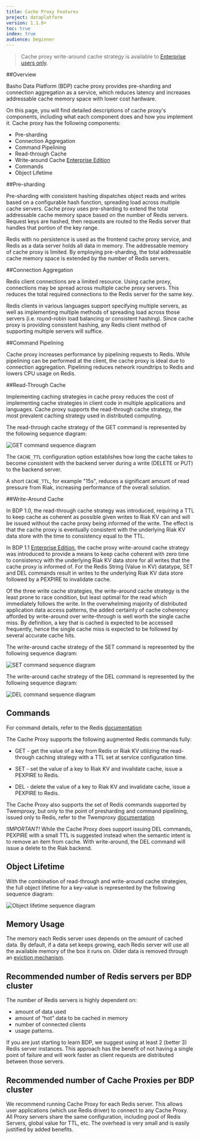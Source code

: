 ```yaml
---
title: Cache Proxy Features
project: dataplatform
version: 1.1.0+
toc: true
index: true
audience: beginner
---
```


[ee]: http://info.basho.com/Wiki_Riak_Enterprise_Request.html
[GET-sequence]: /images/GET_seq.msc.png
[SET-sequence]: /images/SET_seq.msc.png
[DEL-sequence]: /images/DEL_seq.msc.png
[Object-lifetime]: /images/Object_lifetime.msc.png

>Cache proxy write-around cache strategy is available to [Enterprise users only][ee].

##Overview

Basho Data Platform (BDP) cache proxy provides pre-sharding and connection
aggregation as a service, which reduces latency and increases addressable cache
memory space with lower cost hardware.

On this page, you will find detailed descriptions of cache proxy's components,
including what each component does and how you implement it. Cache proxy has the
following components:
 
* Pre-sharding
* Connection Aggregation
* Command Pipelining
* Read-through Cache
* Write-around Cache [Enterprise Edition][ee]
* Commands
* Object Lifetime

##Pre-sharding

Pre-sharding with consistent hashing dispatches object reads and writes based
on a configurable hash function, spreading load across multiple cache servers.
Cache proxy uses pre-sharding to extend the total addressable cache memory
space based on the number of Redis servers. Request keys are hashed, then
requests are routed to the Redis server that handles that portion of the key
range.

Redis with no persistence is used as the frontend cache proxy service, and
Redis as a data server holds all data in memory. The addressable memory of
cache proxy is limited. By employing pre-sharding, the total addressable cache
memory space is extended by the number of Redis servers.

##Connection Aggregation

Redis client connections are a limited resource. Using cache proxy, connections
may be spread across multiple cache proxy servers. This reduces the total
required connections to the Redis server for the same key.

Redis clients in various languages support specifying multiple servers, as well
as implementing multiple methods of spreading load across those servers (i.e.
round-robin load balancing or consistent hashing).  Since cache proxy is
providing consistent hashing, any Redis client method of supporting multiple
servers will suffice.

##Command Pipelining

Cache proxy increases performance by pipelining requests to Redis. While
pipelining can be performed at the client, the cache proxy is ideal due to
connection aggregation. Pipelining reduces network roundtrips to Redis and
lowers CPU usage on Redis.

##Read-Through Cache

Implementing caching strategies in cache proxy reduces the cost of implementing
cache strategies in client code in multiple applications and languages. Cache
proxy supports the read-through cache strategy, the most prevalent caching
strategy used in distributed computing.

The read-through cache strategy of the GET command is represented by the
following sequence diagram:

![GET command sequence diagram][GET-sequence]


The `CACHE_TTL` configuration option establishes how long the cache takes to
become consistent with the backend server during a write (DELETE or PUT) to the
backend server.

A short `CACHE_TTL`, for example "15s", reduces a significant amount of read
pressure from Riak, increasing performance of the overall solution.

##Write-Around Cache

In BDP 1.0, the read-through cache strategy was introduced, requiring a TTL to
keep cache as coherent as possible given writes to Riak KV can and will be
issued without the cache proxy being informed of the write. The effect is that
the cache proxy is eventually consistent with the underlying Riak KV data
store with the time to consistency equal to the TTL.

In BDP 1.1 [Enterprise Edition][ee], the cache proxy write-around cache strategy
was introduced to provide a means to keep cache coherent with zero time to
consistency with the underlying Riak KV data store for all writes that the cache
proxy is informed of. For the Redis String (Value in KV) datatype, SET and DEL
commands result in writes to the underlying Riak KV data store followed by a
PEXPIRE to invalidate cache.

Of the three write cache strategies, the write-around cache strategy is the least
prone to race condition, but least optimal for the read which immediately follows
the write. In the overwhelming majority of distributed application data access
patterns, the added certainty of cache coherency afforded by write-around over
write-through is well worth the single cache miss. By definition, a key that is
cached is expected to be accessed frequently, hence the single cache miss is
expected to be followed by several accurate cache hits.

The write-around cache strategy of the SET command is represented by the
following sequence diagram:

![SET command sequence diagram][SET-sequence]

The write-around cache strategy of the DEL command is represented by the
following sequence diagram:

![DEL command sequence diagram][DEL-sequence]

## Commands

For command details, refer to the Redis [documentation](http://redis.io/commands)

The Cache Proxy supports the following augmented Redis commands fully:

* GET - get the value of a key from Redis or Riak KV utilizing the read-through
  caching strategy with a TTL set at service configuration time.

* SET - set the value of a key to Riak KV and invalidate cache, issue a PEXPIRE
  to Redis.

* DEL - delete the value of a key to Riak KV and invalidate cache, issue a
  PEXPIRE to Redis.

The Cache Proxy also supports the set of Redis commands supported by Twemproxy,
but only to the point of presharding and command pipelining, issued only to
Redis, refer to the Twemproxy
[documentation](https://github.com/twitter/twemproxy/blob/master/notes/redis.md)

*!IMPORTANT!* While the Cache Proxy does support issuing DEL commands, PEXPIRE
with a small TTL is suggested instead when the semantic intent is to remove an
item from cache.  With write-around, the DEL command will issue a delete to the
Riak backend.

## Object Lifetime

With the combination of read-through and write-around cache strategies, the
full object lifetime for a key-value is represented by the following
sequence diagram:

![Object lifetime sequence diagram][Object-lifetime]

## Memory Usage

The memory each Redis server uses depends on the amount of cached data. By default, if a data set keeps growing, each Redis server will use all the available memory of the box it runs on. Older data is removed through an [eviction mechanism](http://redis.io/topics/lru-cache).

## Recommended number of Redis servers per BDP cluster

The number of Redis servers is highly dependent on: 

* amount of data used
* amount of “hot” data to be cached in memory
* number of connected clients
* usage patterns. 

If you are just starting to learn BDP, we suggest using at least 2 (better 3) Redis server instances. This approach has the benefit of not having a single point of failure and will work faster as client requests are distributed between those servers.

## Recommended number of Cache Proxies per BDP cluster

We recommend running Cache Proxy for each Redis server. This allows user applications (which use Redis driver) to connect to any Cache Proxy. All Proxy servers share the same configuration, including pool of Redis Servers, global value for TTL, etc. The overhead is very small and is easily justified by added benefits.
